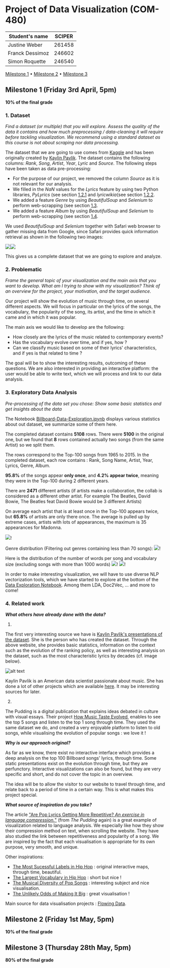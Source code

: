 # Project of Data Visualization (COM-480)

| Student's name | SCIPER |
| -------------- | ------ |
| Justine Weber | 261458 |
| Franck Dessimoz | 246602 |
| Simon Roquette | 246540 |

[Milestone 1](#milestone-1-friday-3rd-april-5pm) • [Milestone 2](#milestone-2-friday-1st-may-5pm) • [Milestone 3](#milestone-3-thursday-28th-may-5pm)

## Milestone 1 (Friday 3rd April, 5pm)

**10% of the final grade**

### 1. Dataset
*Find a dataset (or multiple) that you will explore. Assess the quality of the data it contains and how much preprocessing / data-cleaning it will require before tackling visualization. We recommend using a standard dataset as this course is not about scraping nor data processing.*

The dataset that we are going to use comes from [Kaggle](#https://www.kaggle.com/rakannimer/billboard-lyrics) and has been originally created by [Kaylin Pavlik](#https://github.com/walkerkq/musiclyrics). The dataset contains the following columns: *Rank*, *Song*, *Artist*, *Year*, *Lyric* and *Source*. The following steps have been taken as data pre-processing:

- For the purpose of our project, we removed the column *Source* as it is not relevant for our analysis. 
- We filled in the *NaN* values for the *Lyrics* feature by using two Python libraries, *PyLyrics* (see section [1.2.1](#https://github.com/com-480-data-visualization/com-480-project-artemis/blob/master/data_preprocessing.ipynb) and *lyricwikia*(see section [1.2.2](#https://github.com/com-480-data-visualization/com-480-project-artemis/blob/master/data_preprocessing.ipynb).
- We added a feature *Genre* by using *BeautifulSoup* and *Selenium* to perform web-scrapping (see section [1.3](#https://github.com/com-480-data-visualization/com-480-project-artemis/blob/master/data_preprocessing.ipynb).
- We added a feature *Album* by using *BeautifulSoup* and *Selenium* to perform web-scrapping (see section [1.4](#https://github.com/com-480-data-visualization/com-480-project-artemis/blob/master/data_preprocessing.ipynb).

We used *BeautifulSoup* and *Selenium* together with Safari web browser to gather missing data from Google, since Safari provides quick information retrieval as shown in the following two images:

![](images/genre_feature.png)![](images/album_feature.png)

This gives us a complete dataset that we are going to explore and analyze. 

### 2. Problematic
*Frame the general topic of your visualization and the main axis that you want to develop.
What am I trying to show with my visualization?
Think of an overview for the project, your motivation, and the target audience.*

Our project will show the evolution of music through time, on several different aspects. We will focus in particular on the lyrics of the songs, the vocabulary, the popularity of the song, its artist, and the time in which it came and in which it was popular.

The main axis we would like to develop are the following:
- How closely are the lyrics of the music related to contemporary events?
- Has the vocabulary evolve over time, and if yes, how ?
- Can we classify music based on some of their lyrics' characteristics, and if yes is that related to time ?

The goal will be to show the interesting results, outcoming of these questions. We are also interested in providing an interactive platform: the user would be able to write text, which we will process and link to our data analysis.

### 3. Exploratory Data Analysis
*Pre-processing of the data set you chose:
Show some basic statistics and get insights about the data*

The Notebook [Billboard-Data-Exploration.ipynb](https://github.com/com-480-data-visualization/com-480-project-artemis/blob/master/Billboard-Data-Exploration.ipynb) displays various statistics about out dataset, we summarize some of them here.

The completed dataset contains **5108** rows. There were **5100** in the original one, but we found that **8** rows contained actually two songs (from the same Artist) so we split them.

The rows correspond to the Top-100 songs from 1965 to 2015. In the completed dataset, each row contains : Rank, Song Name, Artist, Year, Lyrics, Genre, Album.

**95.8%** of the songs appear **only once**, and **4.2% appear twice**, meaning they were in the Top-100 during 2 different years.

There are **2471** different artists (if artists make a collaboration, the collab is considered as a different other artist. For example The Beatles, David Bowie, The Beatles feat David Bowie would be 3 different Artists)

On average each artist that is at least once in the Top-100 appears twice, but **65.8%** of artists are only there once. The average is pulled up by extreme cases, artists with lots of appearances, the maximum is 35 appearances for Madonna.

![](images/songs_per_artist.png)!


Genre distribution (Filtering out genres containing less than 70 songs):
![](images/genre_distribution.png)!

Here is the distribution of the number of words per song and vocabulary size (excluding songs with more than 1000 words) 
![](images/words.png)! ![](images/unique_words.png)!

In order to make interesting visualization, we will have to use diverse NLP vectorization tools, which we have started to explore at the bottom of the [Data Exploration Notebook](https://github.com/com-480-data-visualization/com-480-project-artemis/blob/master/Billboard-Data-Exploration.ipynb). Among them LDA, Doc2Vec, ... and more to come! 




### 4. Related work

***What others have already done with the data?***

1.
The first very interesting source we have is [Kaylin Pavlik's presentations of the dataset](https://www.kaylinpavlik.com/50-years-of-pop-music/). She is the person who has created the dataset. Through the above website, she provides basic statistics, information on the context such as the evolution of the ranking policy, as well as interesting analysis on the dataset, such as the most characteristic lyrics by decades (cf. image below).

![alt text][lyrics_plot]

[lyrics_plot]: https://github.com/com-480-data-visualization/com-480-project-artemis/blob/master/images/lyrics_plot1.png "Most characteristic lyrics by decade."

Kaylin Pavlik is an American data scientist passionate about music. She has done a lot of other projects which are available [here](https://www.kaylinpavlik.com/). It may be interesting sources for later.

2.
The Pudding is a digital publication that explains ideas debated in culture with visual essays. Their project [How Music Taste Evolved ](https://pudding.cool/2017/03/music-history/) enables to see the top 5 songs and listen to the top 1 song through time. They used the same dataset we do, and created a very enjoyable platform to listen to old songs, while visualising the evolution of popular songs : we love it !


***Why is our approach original?***

As far as we know, there exist no interactive interface which provides a deep analysis on the top 100 Billboard songs' lyrics, through time. Some static presentations exist on the evolution through time, but they are perfunctory. Interactive visualizations can also be found, but they are very specific and short, and do not cover the topic in an overview.

The idea will be to allow the visitor to our website to travel through time, and relate back to a period of time in a certain way. This is what makes this project special.

***What source of inspiration do you take?***

The article ["Are Pop Lyrics Getting More Repetitive? *An exercise in language compression.*"](https://pudding.cool/2017/05/song-repetition/) (from *The Pudding* again) is a great example of visualization related to language analysis. We especially like how they show their compression method on text, when scrolling the website. They have also studied the link between repetitiveness and popularity of a song. We are inspired by the fact that each visualisation is appropriate for its own purpose, very smooth, and unique.

Other inspirations:
- [The Most Sucessful Labels in Hip Hop](https://pudding.cool/2017/03/labels/) : original interactive maps, through time, beautiful.
- [The Largest Vocabulary in Hip Hop](https://pudding.cool/projects/vocabulary/index.html) : short but nice !
- [The Musical Diversity of Pop Songs](https://pudding.cool/2018/05/similarity/) : interesting subject and nice visualisation.
- [The Unlikely Odds of Making It Big](https://pudding.cool/2017/01/making-it-big/) : great visualisation !

Main source for data visualisation projects : [Flowing Data](https://flowingdata.com/tag/music/).

## Milestone 2 (Friday 1st May, 5pm)

**10% of the final grade**




## Milestone 3 (Thursday 28th May, 5pm)

**80% of the final grade**
